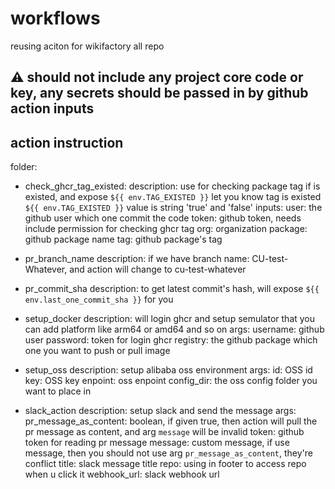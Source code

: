 # workflows
reusing aciton for wikifactory all repo
## ⚠️ should not include any project core code or key, any secrets should be passed in by github action inputs

## action instruction

folder:
- check_ghcr_tag_existed:
    description:
        use for checking package tag if is existed, and expose `${{ env.TAG_EXISTED }}` let you know tag is existed
        `${{ env.TAG_EXISTED }}` value is string 'true' and 'false'
    inputs:
        user: the github user which one commit the code
        token: github token, needs include permission for checking ghcr tag
        org: organization
        package: github package name
        tag: github package's tag
- pr_branch_name
    description:
        if we have branch name: CU-test-Whatever, and action will change to cu-test-whatever

- pr_commit_sha
    description:
        to get latest commit's hash, will expose `${{ env.last_one_commit_sha }}` for you

- setup_docker
    description:
        will login ghcr and setup semulator that you can add platform like arm64 or amd64 and so on
    args:
        username: github user
        password: token for login ghcr
        registry: the github package which one you want to push or pull image

- setup_oss
    description:
        setup alibaba oss environment
    args:
        id: OSS id
        key: OSS key
        enpoint: oss enpoint
        config_dir: the oss config folder you want to place in

- slack_action
    description:
        setup slack and send the message
    args:
        pr_message_as_content: boolean, if given true, then action will pull the pr message as content, and arg `message` will be invalid
        token: github token for reading pr message
        message: custom message, if use message, then you should not use arg `pr_message_as_content`, they're conflict
        title: slack message title
        repo: using in footer to access repo when u click it
        webhook_url: slack webhook url